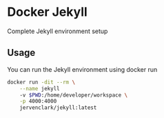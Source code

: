 # Docker Jekyll

Complete Jekyll environment setup

## Usage

You can run the Jekyll environment using docker run
```sh
docker run -dit --rm \
    --name jekyll
    -v $PWD:/home/developer/workspace \
    -p 4000:4000 
    jervenclark/jekyll:latest
```


